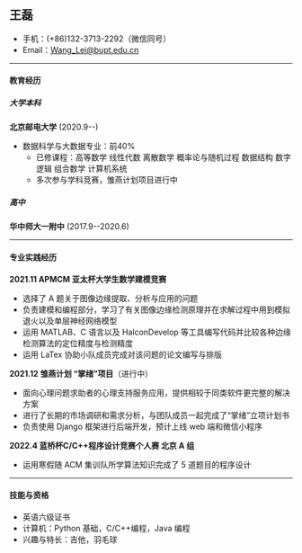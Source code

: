 ## 王磊

 - 手机：(+86)132-3713-2292（微信同号）
 - Email：Wang_Lei@bupt.edu.cn

---

#### 教育经历

#####  **大学本科**

  **北京邮电大学**	 (2020.9--)

* 数据科学与大数据专业：前40% 
  * 已修课程：高等数学 线性代数 离散数学 概率论与随机过程 数据结构 数字逻辑 组合数学 计算机系统
  * 多次参与学科竞赛，雏燕计划项目进行中

##### **高中**

  **华中师大一附中**	(2017.9--2020.6)

---

#### 专业实践经历

**2021.11 APMCM 亚太杯大学生数学建模竞赛**

* 选择了 A 题关于图像边缘提取、分析与应用的问题
* 负责建模和编程部分，学习了有关图像边缘检测原理并在求解过程中用到模拟退火以及单层神经网络模型
* 运用 MATLAB、C 语言以及 HalconDevelop 等工具编写代码并比较各种边缘检测算法的定位精度与检测精度
* 运用 LaTex 协助小队成员完成对该问题的论文编写与排版

**2021.12 雏燕计划 “掌绪”项目**（进行中）

* 面向心理问题求助者的心理支持服务应用，提供相较于同类软件更完整的解决方案
* 进行了长期的市场调研和需求分析，与团队成员一起完成了“掌绪”立项计划书
* 负责使用 Django 框架进行后端开发，预计上线 web 端和微信小程序

**2022.4 蓝桥杯C/C++程序设计竞赛个人赛 北京 A 组**

* 运用寒假随 ACM 集训队所学算法知识完成了 5 道题目的程序设计

---

#### 技能与资格

* 英语六级证书
* 计算机：Python 基础，C/C++编程，Java 编程
* 兴趣与特长：吉他，羽毛球

